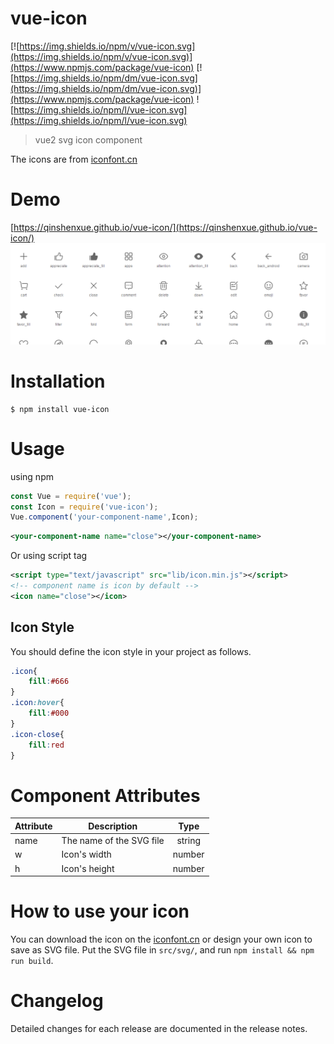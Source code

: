# vue-icon
[![https://img.shields.io/npm/v/vue-icon.svg](https://img.shields.io/npm/v/vue-icon.svg)](https://www.npmjs.com/package/vue-icon)
[![https://img.shields.io/npm/dm/vue-icon.svg](https://img.shields.io/npm/dm/vue-icon.svg)](https://www.npmjs.com/package/vue-icon)
![https://img.shields.io/npm/l/vue-icon.svg](https://img.shields.io/npm/l/vue-icon.svg)

> vue2 svg icon component

The icons are from [iconfont.cn](http://iconfont.cn/plus/collections/detail?cid=33)


# Demo
[https://qinshenxue.github.io/vue-icon/](https://qinshenxue.github.io/vue-icon/)
![](demo.png)

# Installation
```
$ npm install vue-icon
```
# Usage
using npm
``` js
const Vue = require('vue');
const Icon = require('vue-icon');
Vue.component('your-component-name',Icon);
```
``` xml
<your-component-name name="close"></your-component-name>
```
Or using script tag
``` xml
<script type="text/javascript" src="lib/icon.min.js"></script>
<!-- component name is icon by default -->
<icon name="close"></icon>
```

## Icon Style
You should define the icon style in your project as follows.
``` css
.icon{
    fill:#666
}
.icon:hover{
    fill:#000
}
.icon-close{
	fill:red
}
```

# Component Attributes

| Attribute      | Description  | Type           |
| ------------- | ------------- |:-------------:|
| name      | The name of the SVG file | string |
| w      | Icon's width     |  number |
| h | Icon's height     |   number |

# How to use your icon
You can download the icon on the [iconfont.cn](http://iconfont.cn/) or design your own icon to save as SVG file. Put the SVG file in `src/svg/`, and run `npm install && npm run build`.

# Changelog
Detailed changes for each release are documented in the release notes.
